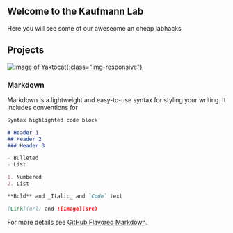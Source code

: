 ## Welcome to the Kaufmann Lab

Here you will see some of our aweseome an cheap labhacks

## Projects
[![Image of Yaktocat](https://octodex.github.com/images/yaktocat.png){:class="img-responsive"}](http:/google.com)

### Markdown

Markdown is a lightweight and easy-to-use syntax for styling your writing. It includes conventions for

```markdown
Syntax highlighted code block

# Header 1
## Header 2
### Header 3

- Bulleted
- List

1. Numbered
2. List

**Bold** and _Italic_ and `Code` text

[Link](url) and ![Image](src)
```

For more details see [GitHub Flavored Markdown](https://guides.github.com/features/mastering-markdown/).

